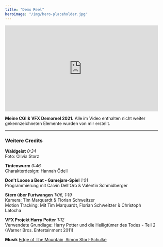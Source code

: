 ```yaml
---
title: "Demo Reel"
heroimage: "/img/hero-placeholder.jpg"
---
```


<div style="position: relative; padding-bottom: 56.25%; height: 0; overflow: hidden;">
  <iframe src="https://player.vimeo.com/video/544334257?dnt=1 title=0&byline=0&portrait=0" style="position: absolute; top: 0; left: 0; width: 100%; height: 100%; border:0;" allowfullscreen="" title="YouTube Video"></iframe>
</div>

**Meine CGI & VFX Demoreel 2021.** Alle im Video enthalten nicht weiter gekennzeichneten Elemente wurden von mir erstellt.

---

### Weitere Credits


**Waldgeist** *0:34*<br>Foto: Olivia Storz

**Tintenwurm** *0:46​*<br>Charakterdesign: Hannah Ödell

**Don't Loose a Beat - Gamejam-Spiel** *1:01​* <br>Programmierung mit Calvin Dell'Oro & Valentin Schmidberger

**Stern über Furtwangen** *1:06​, 1:19*<br>Kamera: Tim Marquardt & Florian Schweitzer<br>
Motion Tracking: Mit Tim Marquardt, Florian Schweitzer & Christoph Latocha

**VFX Projekt Harry Potter** *1:12​*<br>Verwendete Grundlage: Harry Potter und die Heiligtümer des Todes - Teil 2 (Warner Bros. Entertainment 2011)

**Musik** [Edge of The Mountain, Simon Storl-Schulke](../music)


